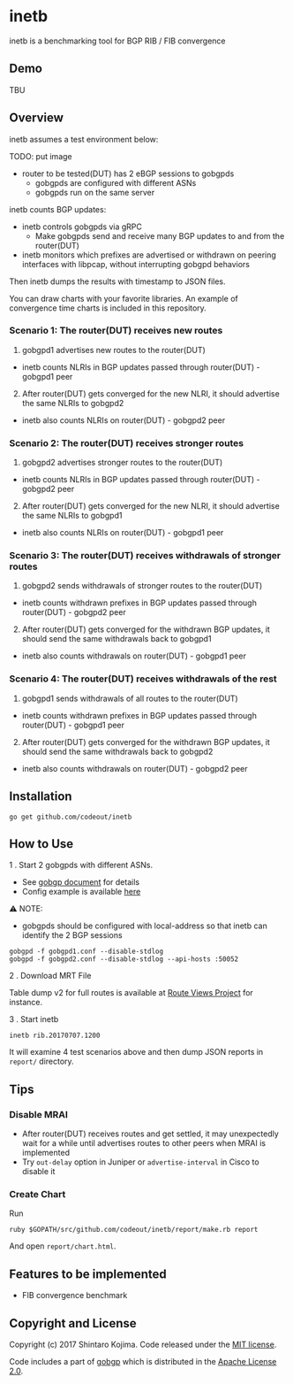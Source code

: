 # inetb

inetb is a benchmarking tool for BGP RIB / FIB convergence

## Demo

TBU


## Overview

inetb assumes a test environment below:

TODO: put image

* router to be tested(DUT) has 2 eBGP sessions to gobgpds
  * gobgpds are configured with different ASNs
  * gobgpds run on the same server

inetb counts BGP updates:

* inetb controls gobgpds via gRPC
  * Make gobgpds send and receive many BGP updates to and from the router(DUT)
* inetb monitors which prefixes are advertised or withdrawn on peering interfaces with libpcap, without interrupting gobgpd behaviors

Then inetb dumps the results with timestamp to JSON files.

You can draw charts with your favorite libraries. An example of convergence time charts is included in this repository.


### Scenario 1: The router(DUT) receives new routes

1. gobgpd1 advertises new routes to the router(DUT)
  * inetb counts NLRIs in BGP updates passed through router(DUT) - gobgpd1 peer
2. After router(DUT) gets converged for the new NLRI, it should advertise the same NLRIs to gobgpd2
  * inetb also counts NLRIs on router(DUT) - gobgpd2 peer

### Scenario 2: The router(DUT) receives stronger routes

1. gobgpd2 advertises stronger routes to the router(DUT)
  * inetb counts NLRIs in BGP updates passed through router(DUT) - gobgpd2 peer
2. After router(DUT) gets converged for the new NLRI, it should advertise the same NLRIs to gobgpd1
  * inetb also counts NLRIs on router(DUT) - gobgpd1 peer

### Scenario 3: The router(DUT) receives withdrawals of stronger routes

1. gobgpd2 sends withdrawals of stronger routes to the router(DUT)
  * inetb counts withdrawn prefixes in BGP updates passed through router(DUT) - gobgpd2 peer
2. After router(DUT) gets converged for the withdrawn BGP updates, it should send the same withdrawals back to gobgpd1
  * inetb also counts withdrawals on router(DUT) - gobgpd1 peer

### Scenario 4: The router(DUT) receives withdrawals of the rest

1. gobgpd1 sends withdrawals of all routes to the router(DUT)
  * inetb counts withdrawn prefixes in BGP updates passed through router(DUT) - gobgpd1 peer
2. After router(DUT) gets converged for the withdrawn BGP updates, it should send the same withdrawals back to gobgpd2
  * inetb also counts withdrawals on router(DUT) - gobgpd2 peer


## Installation

```
go get github.com/codeout/inetb
```


## How to Use

1 . Start 2 gobgpds with different ASNs.
  * See [gobgp document](https://github.com/osrg/gobgp/) for details
  * Config example is available [here](example/gobgpd.conf)

:warning: NOTE:

* gobgpds should be configured with local-address so that inetb can identify the 2 BGP sessions

```
gobgpd -f gobgpd1.conf --disable-stdlog
gobgpd -f gobgpd2.conf --disable-stdlog --api-hosts :50052
```

2 . Download MRT File

Table dump v2 for full routes is available at [Route Views Project](http://archive.routeviews.org/) for instance.

3 . Start inetb

```
inetb rib.20170707.1200
```

It will examine 4 test scenarios above and then dump JSON reports in ```report/``` directory.


## Tips

### Disable MRAI

* After router(DUT) receives routes and get settled, it may unexpectedly wait for a while until advertises routes to other peers when MRAI is implemented
* Try ```out-delay``` option in Juniper or ```advertise-interval``` in Cisco to disable it

### Create Chart

Run

``` shell
ruby $GOPATH/src/github.com/codeout/inetb/report/make.rb report
```

And open ```report/chart.html```.


## Features to be implemented

* FIB convergence benchmark


## Copyright and License

Copyright (c) 2017 Shintaro Kojima. Code released under the [MIT license](LICENSE.txt).

Code includes a part of [gobgp](https://github.com/osrg/gobgp/) which is distributed in the [Apache License 2.0](https://www.apache.org/licenses/LICENSE-2.0).
